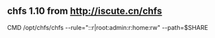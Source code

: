 ## chfs 1.10 from http://iscute.cn/chfs

CMD /opt/chfs/chfs --rule="::r|root:admin:r:home:rw" --path=$SHARE
